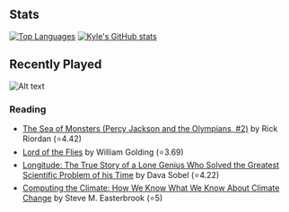 ## Stats

[![Top Languages](https://github-readme-stats.vercel.app/api/top-langs/?username=k20shores&layout=compact)]([https://github.com/k20shores/github-readme-stats](https://github-readme-stats.vercel.app/api/top-langs/?username=k20shores&layout=compact))
[![Kyle's GitHub stats](https://github-readme-stats.vercel.app/api?username=k20shores)]([https://github.com/k20shores/github-readme-stats](https://github-readme-stats.vercel.app/api?username=k20shores))

## Recently Played
![Alt text](https://spotify-recently-played-readme.vercel.app/api?user=12144745061)

### Reading
<!-- GOODREADS-LIST:START -->
- [The Sea of Monsters (Percy Jackson and the Olympians, #2)](https://www.goodreads.com/review/show/6679309938?utm_medium=api&utm_source=rss) by Rick Riordan (⭐️4.42)
- [Lord of the Flies](https://www.goodreads.com/review/show/6676135799?utm_medium=api&utm_source=rss) by William Golding (⭐️3.69)
- [Longitude: The True Story of a Lone Genius Who Solved the Greatest Scientific Problem of his Time](https://www.goodreads.com/review/show/6579876495?utm_medium=api&utm_source=rss) by Dava Sobel (⭐️4.22)
- [Computing the Climate: How We Know What We Know About Climate Change](https://www.goodreads.com/review/show/6430473002?utm_medium=api&utm_source=rss) by Steve M. Easterbrook (⭐️5)
<!-- GOODREADS-LIST:END -->
